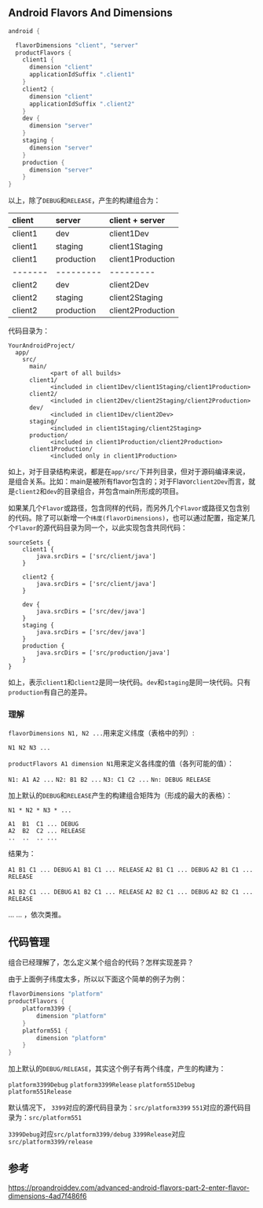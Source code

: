 ## Android Flavors And Dimensions

```gradle
android {

  flavorDimensions "client", "server"
  productFlavors {
    client1 {
      dimension "client"
      applicationIdSuffix ".client1"
    }
    client2 {
      dimension "client"
      applicationIdSuffix ".client2"
    }
    dev {
      dimension "server"
    }
    staging {
      dimension "server"
    }
    production {
      dimension "server"
    }
}
```

以上，除了`DEBUG`和`RELEASE`，产生的构建组合为：

| client | server     | client + server     |
| :------------- | :------------- | :------------- |
| client1       | dev             | client1Dev     |
| client1       | staging         | client1Staging |
| client1       | production      | client1Production     |
| -------       | ---------       | ---------      |
| client2       | dev             | client2Dev     |
| client2       | staging         | client2Staging |
| client2       | production      | client2Production     |

代码目录为：

```
YourAndroidProject/
  app/
    src/
      main/
            <part of all builds>
      client1/
            <included in client1Dev/client1Staging/client1Production>
      client2/
            <included in client2Dev/client2Staging/client2Production>
      dev/
            <included in client1Dev/client2Dev>
      staging/
            <included in client1Staging/client2Staging>
      production/
            <included in client1Production/client2Production>
      client1Production/
            <included only in client1Production>
```

如上，对于目录结构来说，都是在`app/src/`下并列目录，但对于源码编译来说，是组合关系。比如：main是被所有flavor包含的；对于Flavor`client2Dev`而言，就是`client2`和`dev`的目录组合，并包含main所形成的项目。

如果某几个`Flavor`或路径，包含同样的代码，而另外几个`Flavor`或路径又包含别的代码。除了可以新增一个`纬度(flavorDimensions)`，也可以通过配置，指定某几个`Flavor`的源代码目录为同一个，以此实现包含共同代码：

```
sourceSets {
    client1 {
        java.srcDirs = ['src/client/java']
    }

    client2 {
        java.srcDirs = ['src/client/java']
    }

    dev {
        java.srcDirs = ['src/dev/java']
    }
    staging {
        java.srcDirs = ['src/dev/java']
    }
    production {
        java.srcDirs = ['src/production/java']
    }
}
```

如上，表示`client1`和`client2`是同一块代码。`dev`和`staging`是同一块代码。只有`production`有自己的差异。

### 理解

`flavorDimensions N1, N2 ...`用来定义纬度（表格中的列）:

`N1 N2 N3 ...`

`productFlavors A1 dimension N1`用来定义各纬度的值（各列可能的值）：

`N1: A1 A2 ...`
`N2: B1 B2 ...`
`N3: C1 C2 ...`
`Nn: DEBUG RELEASE`

加上默认的`DEBUG`和`RELEASE`产生的构建组合矩阵为（形成的最大的表格）：

`N1 * N2 * N3 * ...`

```
A1  B1  C1 ... DEBUG
A2  B2  C2 ... RELEASE
..  ..  .. ...
```

结果为：

`A1 B1 C1 ... DEBUG`
`A1 B1 C1 ... RELEASE`
`A2 B1 C1 ... DEBUG`
`A2 B1 C1 ... RELEASE`

`A1 B2 C1 ... DEBUG`
`A1 B2 C1 ... RELEASE`
`A2 B2 C1 ... DEBUG`
`A2 B2 C1 ... RELEASE`

... ... ，依次类推。

## 代码管理

组合已经理解了，怎么定义某个组合的代码？怎样实现差异？

由于上面例子纬度太多，所以以下面这个简单的例子为例：

```gradle
flavorDimensions "platform"
productFlavors {
    platform3399 {
        dimension "platform"
    }
    platform551 {
        dimension "platform"
    }
}
```

加上默认的`DEBUG/RELEASE`，其实这个例子有两个纬度，产生的构建为：

`platform3399Debug`
`platform3399Release`
`platform551Debug`
`platform551Release`

默认情况下，
`3399`对应的源代码目录为：`src/platform3399`
`551`对应的源代码目录为：`src/platform551`

`3399Debug`对应`src/platform3399/debug`
`3399Release`对应`src/platform3399/release`

## 参考

<https://proandroiddev.com/advanced-android-flavors-part-2-enter-flavor-dimensions-4ad7f486f6>
